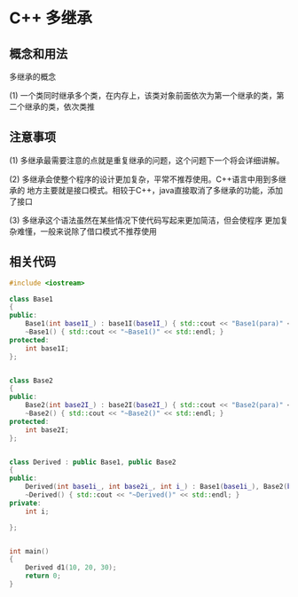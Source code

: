 # C++ 多继承

## 概念和用法

多继承的概念&#x20;

(1) 一个类同时继承多个类，在内存上，该类对象前面依次为第一个继承的类，第 二个继承的类，依次类推





## 注意事项

(1) 多继承最需要注意的点就是重复继承的问题，这个问题下一个将会详细讲解。&#x20;

(2) 多继承会使整个程序的设计更加复杂，平常不推荐使用。C++语言中用到多继承的 地方主要就是接口模式。相较于C++，java直接取消了多继承的功能，添加了接口

(3) 多继承这个语法虽然在某些情况下使代码写起来更加简洁，但会使程序 更加复杂难懂，一般来说除了借口模式不推荐使用





## 相关代码

```cpp
#include <iostream>

class Base1
{
public:
    Base1(int base1I_) : base1I(base1I_) { std::cout << "Base1(para)" << std::endl; }
    ~Base1() { std::cout << "~Base1()" << std::endl; }
protected:
    int base1I;
};


class Base2
{
public:
    Base2(int base2I_) : base2I(base2I_) { std::cout << "Base2(para)" << std::endl; }
    ~Base2() { std::cout << "~Base2()" << std::endl; }
protected:
    int base2I;
};


class Derived : public Base1, public Base2
{
public:
    Derived(int base1i_, int base2i_, int i_) : Base1(base1i_), Base2(base2i_), i(i_) { std::cout << "Derived(para)" << std::endl; }
    ~Derived() { std::cout << "~Derived()" << std::endl; }
private:
    int i;

};


int main()
{
    Derived d1(10, 20, 30);
    return 0;
}

```



